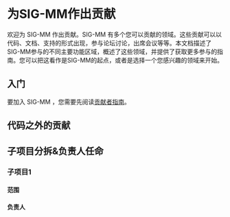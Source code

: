 # 为SIG-MM作出贡献

欢迎为 SIG-MM 作出贡献。SIG-MM 有多个您可以贡献的领域。这些贡献可以以代码、文档、支持的形式出现，参与论坛讨论，出席会议等等。本文档描述了SIG-MM参与的不同主要功能区域，概述了这些领域，并提供了获取更多参与的指南。您可以把这看作是SIG-MM的起点，或者是选择一个您感兴趣的领域来开始。

## 入门

要加入 SIG-MM ，您需要先阅读[贡献者指南]。

<!-- ## SIG-MM的主要领域

我们的SIG涉及了几个不同的领域，为了能让您了解我们的SIG在做什么，因此本文在这里对这些领域进行简要的介绍。 -->


## 代码之外的贡献

## 子项目分拆&负责人任命

### 子项目1

#### 范围
#### 负责人

[贡献者指南]: /contributors/README.md
